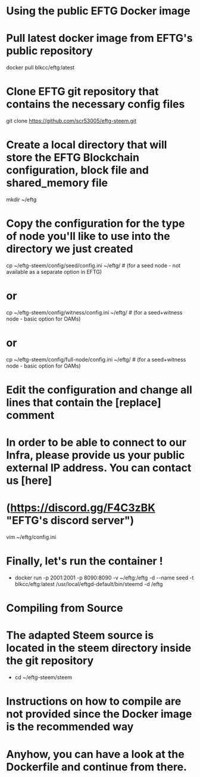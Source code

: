 Using the public EFTG Docker image
==================================

 # Pull latest docker image from EFTG's public repository
 docker pull blkcc/eftg:latest

 # Clone EFTG git repository that contains the necessary config files
 git clone https://github.com/scr53005/eftg-steem.git

 # Create a local directory that will store the EFTG Blockchain configuration, block file and shared_memory file
 mkdir ~/eftg

 # Copy the configuration for the type of node you'll like to use into the directory we just created
 cp ~/eftg-steem/config/seed/config.ini ~/eftg/ # (for a seed node - not available as a separate option in EFTG)
 # or
 cp ~/eftg-steem/config/witness/config.ini ~/eftg/ # (for a seed+witness node - basic option for OAMs)
 # or
 cp ~/eftg-steem/config/full-node/config.ini ~/eftg/ # (for a seed+witness node - basic option for OAMs)

 # Edit the configuration and change all lines that contain the [replace] comment
 # In order to be able to connect to our Infra, please provide us your public external IP address. You can contact us [here] 
 # (https://discord.gg/F4C3zBK "EFTG's discord server")
 vim ~/eftg/config.ini

 # Finally, let's run the container !
 - docker run -p 2001:2001 -p 8090:8090 -v ~/eftg:/eftg -d --name seed -t blkcc/eftg:latest
   /usr/local/eftgd-default/bin/steemd -d /eftg

Compiling from Source
=====================

  # The adapted Steem source is located in the steem directory inside the git repository
  - cd ~/eftg-steem/steem

  # Instructions on how to compile are not provided since the Docker image is the recommended way
  # Anyhow, you can have a look at the Dockerfile and continue from there.  
